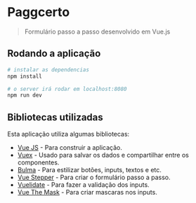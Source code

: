 # Paggcerto

> Formulário passo a passo desenvolvido em Vue.js

## Rodando a aplicação

``` sh
# instalar as dependencias
npm install

# o server irá rodar em localhost:8080
npm run dev
```

## Bibliotecas utilizadas

Esta aplicação utiliza algumas bibliotecas:

* [Vue JS](https://vuejs.org/) - Para construir a aplicação.
* [Vuex](https://vuex.vuejs.org) - Usado para salvar os dados e compartilhar entre os componentes.
* [Bulma](http://bulma.io) - Para estilizar botões, inputs, textos e etc.
* [Vue Stepper](https://github.com/PygmySlowLoris/vue-stepper) - Para criar o formulário passo a passo.
* [Vuelidate](https://vuelidate.netlify.com/) - Para fazer a validação dos inputs.
* [Vue The Mask](https://vuejs-tips.github.io/vue-the-mask/) - Para criar mascaras nos inputs.
